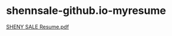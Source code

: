 # shennsale-github.io-myresume
[SHENY SALE Resume.pdf](https://github.com/shennsale04/shennsale-github.io-myresume/files/10184987/SHENY.SALE.Resume.pdf)
